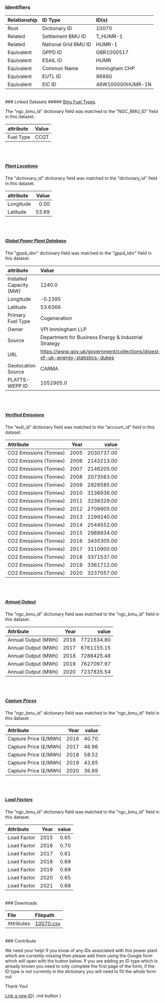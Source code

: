 ### Identifiers

| Relationship   | ID Type              | ID(s)            |
|:---------------|:---------------------|:-----------------|
| Root           | Dictionary ID        | 10070            |
| Related        | Settlement BMU ID    | T_HUMR-1         |
| Related        | National Grid BMU ID | HUMR-1           |
| Equivalent     | GPPD ID              | GBR1000517       |
| Equivalent     | ESAIL ID             | HUMR             |
| Equivalent     | Common Name          | Immingham CHP    |
| Equivalent     | EUTL ID              | 96880            |
| Equivalent     | EIC ID               | 48W100000HUMR-1N |

<br>
### Linked Datasets
##### <a href="https://osuked.github.io/Power-Station-Dictionary/datasets/bmu-fuel-types">Bmu Fuel Types</a>



The "ngc_bmu_id" dictionary field was matched to the "NGC_BMU_ID" field in this dataset.

| attribute   | Value   |
|:------------|:--------|
| Fuel Type   | CCGT    |

<br><br>
##### <a href="https://osuked.github.io/Power-Station-Dictionary/datasets/plant-locations">Plant Locations</a>



The "dictionary_id" dictionary field was matched to the "dictionary_id" field in this dataset.

| attribute   |   Value |
|:------------|--------:|
| Longitude   |    0.00 |
| Latitude    |   53.69 |

<br><br>
##### <a href="https://osuked.github.io/Power-Station-Dictionary/datasets/global-power-plant-database">Global Power Plant Database</a>



The "gppd_idnr" dictionary field was matched to the "gppd_idnr" field in this dataset.

| attribute               | Value                                                                          |
|:------------------------|:-------------------------------------------------------------------------------|
| Installed Capacity (MW) | 1240.0                                                                         |
| Longitude               | -0.2395                                                                        |
| Latitude                | 53.6366                                                                        |
| Primary Fuel Type       | Cogeneration                                                                   |
| Owner                   | VPI Immingham LLP                                                              |
| Source                  | Department for Business Energy & Industrial Strategy                           |
| URL                     | https://www.gov.uk/government/collections/digest-of-uk-energy-statistics-dukes |
| Geolocation Source      | CARMA                                                                          |
| PLATTS-WEPP ID          | 1052905.0                                                                      |

<br><br>
##### <a href="https://osuked.github.io/Power-Station-Dictionary/datasets/verified-emissions">Verified Emissions</a>



The "eutl_id" dictionary field was matched to the "account_id" field in this dataset.

| Attribute              |   Year |      value |
|:-----------------------|-------:|-----------:|
| CO2 Emissions (Tonnes) |   2005 | 2030737.00 |
| CO2 Emissions (Tonnes) |   2006 | 2143213.00 |
| CO2 Emissions (Tonnes) |   2007 | 2146205.00 |
| CO2 Emissions (Tonnes) |   2008 | 2073563.00 |
| CO2 Emissions (Tonnes) |   2009 | 2928585.00 |
| CO2 Emissions (Tonnes) |   2010 | 3136936.00 |
| CO2 Emissions (Tonnes) |   2011 | 3238329.00 |
| CO2 Emissions (Tonnes) |   2012 | 2709905.00 |
| CO2 Emissions (Tonnes) |   2013 | 2199240.00 |
| CO2 Emissions (Tonnes) |   2014 | 2544552.00 |
| CO2 Emissions (Tonnes) |   2015 | 2989934.00 |
| CO2 Emissions (Tonnes) |   2016 | 3435305.00 |
| CO2 Emissions (Tonnes) |   2017 | 3110900.00 |
| CO2 Emissions (Tonnes) |   2018 | 3371537.00 |
| CO2 Emissions (Tonnes) |   2019 | 3361712.00 |
| CO2 Emissions (Tonnes) |   2020 | 3237057.00 |

<br><br>
##### <a href="https://osuked.github.io/Power-Station-Dictionary/datasets/annual-output">Annual Output</a>



The "ngc_bmu_id" dictionary field was matched to the "ngc_bmu_id" field in this dataset.

| Attribute           |   Year |      value |
|:--------------------|-------:|-----------:|
| Annual Output (MWh) |   2016 | 7721634.80 |
| Annual Output (MWh) |   2017 | 6761155.15 |
| Annual Output (MWh) |   2018 | 7288425.48 |
| Annual Output (MWh) |   2019 | 7627097.97 |
| Annual Output (MWh) |   2020 | 7237835.54 |

<br><br>
##### <a href="https://osuked.github.io/Power-Station-Dictionary/datasets/capture-prices">Capture Prices</a>



The "ngc_bmu_id" dictionary field was matched to the "ngc_bmu_id" field in this dataset.

| Attribute             |   Year |   value |
|:----------------------|-------:|--------:|
| Capture Price (£/MWh) |   2016 |   40.70 |
| Capture Price (£/MWh) |   2017 |   46.96 |
| Capture Price (£/MWh) |   2018 |   58.52 |
| Capture Price (£/MWh) |   2019 |   43.85 |
| Capture Price (£/MWh) |   2020 |   36.89 |

<br><br>
##### <a href="https://osuked.github.io/Power-Station-Dictionary/datasets/load-factors">Load Factors</a>



The "ngc_bmu_id" dictionary field was matched to the "ngc_bmu_id" field in this dataset.

| Attribute   |   Year |   value |
|:------------|-------:|--------:|
| Load Factor |   2015 |    0.65 |
| Load Factor |   2016 |    0.70 |
| Load Factor |   2017 |    0.61 |
| Load Factor |   2018 |    0.69 |
| Load Factor |   2019 |    0.69 |
| Load Factor |   2020 |    0.65 |
| Load Factor |   2021 |    0.68 |


<br>
### Downloads


| File       | Filepath                                                                              |
|:-----------|:--------------------------------------------------------------------------------------|
| Attributes | [10070.csv](https://osuked.github.io/Power-Station-Dictionary/object_attrs/10070.csv) |


<br>
### Contribute

We need your help! If you know of any IDs associated with this power plant which are currently missing then please add them using the Google form which will open with the button below. If you are adding an ID type which is already known you need to only complete the first page of the form, if the ID type is not currently in the dictionary you will need to fill the whole form out

Thank You!

[Link a new ID](https://docs.google.com/forms/d/e/1FAIpQLSc5jRsQ7NgiLLXbwo9PUdwTQyuqbRwThltG56-o6NVSe7E_nw/viewform?usp=pp_url&entry.251912331=10070){ .md-button }